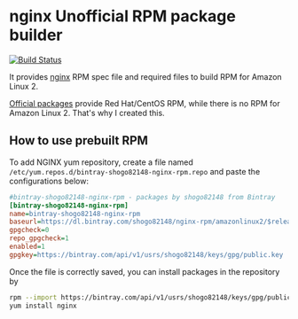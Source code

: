 nginx Unofficial RPM package builder
==================================

[![Build Status](https://travis-ci.com/shogo82148/nginx-rpm.svg?branch=master)](https://travis-ci.com/shogo82148/nginx-rpm)

It provides [nginx](https://www.nginx.com/) RPM spec file and required files to build RPM for Amazon Linux 2.

[Official packages](https://nginx.org/en/linux_packages.html) provide Red Hat/CentOS RPM,
while there is no RPM for Amazon Linux 2.
That's why I created this.


## How to use prebuilt RPM

To add NGINX yum repository, create a file named `/etc/yum.repos.d/bintray-shogo82148-nginx-rpm.repo` and paste the configurations below:

```ini
#bintray-shogo82148-nginx-rpm - packages by shogo82148 from Bintray
[bintray-shogo82148-nginx-rpm]
name=bintray-shogo82148-nginx-rpm
baseurl=https://dl.bintray.com/shogo82148/nginx-rpm/amazonlinux2/$releasever/$basearch/
gpgcheck=0
repo_gpgcheck=1
enabled=1
gpgkey=https://bintray.com/api/v1/usrs/shogo82148/keys/gpg/public.key
```

Once the file is correctly saved, you can install packages in the repository by

```bash
rpm --import https://bintray.com/api/v1/usrs/shogo82148/keys/gpg/public.key
yum install nginx
```
